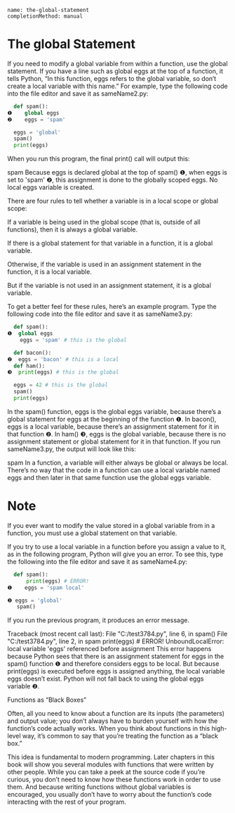 ```ngMeta
name: the-global-statement
completionMethod: manual
```
# The global Statement
If you need to modify a global variable from within a function, use the global statement. If you have a line such as global eggs at the top of a function, it tells Python, “In this function, eggs refers to the global variable, so don’t create a local variable with this name.” For example, type the following code into the file editor and save it as sameName2.py:

```python
  def spam():
❶    global eggs
❷    eggs = 'spam'

  eggs = 'global'
  spam()
  print(eggs)
```
When you run this program, the final print() call will output this:


spam
Because eggs is declared global at the top of spam() ❶, when eggs is set to 'spam' ❷, this assignment is done to the globally scoped eggs. No local eggs variable is created.

There are four rules to tell whether a variable is in a local scope or global scope:

If a variable is being used in the global scope (that is, outside of all functions), then it is always a global variable.

If there is a global statement for that variable in a function, it is a global variable.

Otherwise, if the variable is used in an assignment statement in the function, it is a local variable.

But if the variable is not used in an assignment statement, it is a global variable.

To get a better feel for these rules, here’s an example program. Type the following code into the file editor and save it as sameName3.py:

```python
  def spam():
❶  global eggs
    eggs = 'spam' # this is the global

  def bacon():
❷  eggs = 'bacon' # this is a local
  def ham():
❸  print(eggs) # this is the global

  eggs = 42 # this is the global
  spam()
  print(eggs)
```
In the spam() function, eggs is the global eggs variable, because there’s a global statement for eggs at the beginning of the function ❶. In bacon(), eggs is a local variable, because there’s an assignment statement for it in that function ❷. In ham() ❸, eggs is the global variable, because there is no assignment statement or global statement for it in that function. If you run sameName3.py, the output will look like this:


spam
In a function, a variable will either always be global or always be local. There’s no way that the code in a function can use a local variable named eggs and then later in that same function use the global eggs variable.
# Note
If you ever want to modify the value stored in a global variable from in a function, you must use a global statement on that variable.

If you try to use a local variable in a function before you assign a value to it, as in the following program, Python will give you an error. To see this, type the following into the file editor and save it as sameName4.py:

```python
  def spam():
      print(eggs) # ERROR!
❶    eggs = 'spam local'

❷ eggs = 'global'
   spam()
```
If you run the previous program, it produces an error message.


Traceback (most recent call last):
  File "C:/test3784.py", line 6, in <module>
    spam()
  File "C:/test3784.py", line 2, in spam
    print(eggs) # ERROR!
UnboundLocalError: local variable 'eggs' referenced before assignment
This error happens because Python sees that there is an assignment statement for eggs in the spam() function ❶ and therefore considers eggs to be local. But because print(eggs) is executed before eggs is assigned anything, the local variable eggs doesn’t exist. Python will not fall back to using the global eggs variable ❷.

Functions as “Black Boxes”

Often, all you need to know about a function are its inputs (the parameters) and output value; you don’t always have to burden yourself with how the function’s code actually works. When you think about functions in this high-level way, it’s common to say that you’re treating the function as a “black box.”

This idea is fundamental to modern programming. Later chapters in this book will show you several modules with functions that were written by other people. While you can take a peek at the source code if you’re curious, you don’t need to know how these functions work in order to use them. And because writing functions without global variables is encouraged, you usually don’t have to worry about the function’s code interacting with the rest of your program.

